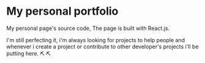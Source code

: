 # My personal portfolio

My personal page's source code, The page is built with React.js.

I'm still perfecting it, i'm always looking for projects to help people and whenever i create a project or contribute to other developer's projects i'll be putting here. ⛏ ⛏